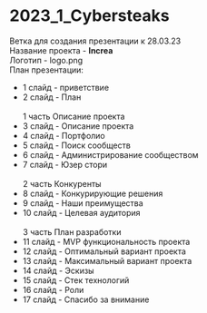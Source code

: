 # 2023_1_Cybersteaks
Ветка для создания презентации к 28.03.23\
Название проекта - **Increa**\
Логотип - logo.png\
План презентации:
- 1 слайд - приветствие
- 2 слайд - План\
\
1 часть Описание проекта
- 3 слайд - Описание проекта
- 4 слайд - Портфолио
- 5 слайд - Поиск сообществ
- 6 слайд - Администрирование сообществом
- 7 слайд - Юзер стори\
\
2 часть Конкуренты
- 8 слайд - Конкурирующие решения
- 9 слайд - Наши преимущества
- 10 слайд - Целевая аудитория\
\
3 часть План разработки
- 11 слайд - MVP функциональность проекта
- 12 слайд - Оптимальный вариант проекта
- 13 слайд - Максимальный вариант проекта
- 14 слайд - Эскизы
- 15 слайд - Стек технологий
- 16 слайд - Роли
- 17 слайд - Спасибо за внимание
